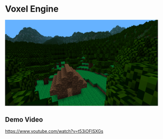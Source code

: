# Voxel Engine
![Screenshot](/VoxelScreenshot.png)
## Demo Video
https://www.youtube.com/watch?v=t53iOFISXGs